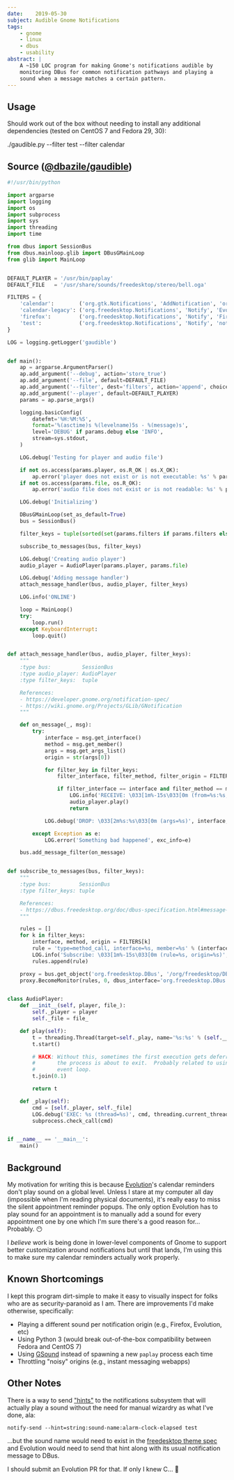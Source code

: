 ```yaml
---
date:    2019-05-30
subject: Audible Gnome Notifications
tags:
    - gnome
    - linux
    - dbus
    - usability
abstract: |
    A ~150 LOC program for making Gnome's notifications audible by
    monitoring DBus for common notification pathways and playing a
    sound when a message matches a certain pattern.
---
```


## Usage

Should work out of the box without needing to install any additional
dependencies (tested on CentOS 7 and Fedora 29, 30):

  ./gaudible.py --filter test --filter calendar


## Source ([@dbazile/gaudible](https://github.com/dbazile/gaudible))

```python
#!/usr/bin/python

import argparse
import logging
import os
import subprocess
import sys
import threading
import time

from dbus import SessionBus
from dbus.mainloop.glib import DBusGMainLoop
from glib import MainLoop


DEFAULT_PLAYER = '/usr/bin/paplay'
DEFAULT_FILE   = '/usr/share/sounds/freedesktop/stereo/bell.oga'

FILTERS = {
    'calendar':        ('org.gtk.Notifications', 'AddNotification', 'org.gnome.Evolution-alarm-notify'),
    'calendar-legacy': ('org.freedesktop.Notifications', 'Notify', 'Evolution Reminders'),
    'firefox':         ('org.freedesktop.Notifications', 'Notify', 'Firefox'),
    'test':            ('org.freedesktop.Notifications', 'Notify', 'notify-send'),
}

LOG = logging.getLogger('gaudible')


def main():
    ap = argparse.ArgumentParser()
    ap.add_argument('--debug', action='store_true')
    ap.add_argument('--file', default=DEFAULT_FILE)
    ap.add_argument('--filter', dest='filters', action='append', choices=FILTERS.keys())
    ap.add_argument('--player', default=DEFAULT_PLAYER)
    params = ap.parse_args()

    logging.basicConfig(
        datefmt='%H:%M:%S',
        format='%(asctime)s %(levelname)5s - %(message)s',
        level='DEBUG' if params.debug else 'INFO',
        stream=sys.stdout,
    )

    LOG.debug('Testing for player and audio file')

    if not os.access(params.player, os.R_OK | os.X_OK):
        ap.error('player does not exist or is not executable: %s' % params.player)
    if not os.access(params.file, os.R_OK):
        ap.error('audio file does not exist or is not readable: %s' % params.file)

    LOG.debug('Initializing')

    DBusGMainLoop(set_as_default=True)
    bus = SessionBus()

    filter_keys = tuple(sorted(set(params.filters if params.filters else FILTERS.keys())))

    subscribe_to_messages(bus, filter_keys)

    LOG.debug('Creating audio player')
    audio_player = AudioPlayer(params.player, params.file)

    LOG.debug('Adding message handler')
    attach_message_handler(bus, audio_player, filter_keys)

    LOG.info('ONLINE')

    loop = MainLoop()
    try:
        loop.run()
    except KeyboardInterrupt:
        loop.quit()


def attach_message_handler(bus, audio_player, filter_keys):
    """
    :type bus:          SessionBus
    :type audio_player: AudioPlayer
    :type filter_keys:  tuple

    References:
    - https://developer.gnome.org/notification-spec/
    - https://wiki.gnome.org/Projects/GLib/GNotification
    """

    def on_message(_, msg):
        try:
            interface = msg.get_interface()
            method = msg.get_member()
            args = msg.get_args_list()
            origin = str(args[0])

            for filter_key in filter_keys:
                filter_interface, filter_method, filter_origin = FILTERS[filter_key]

                if filter_interface == interface and filter_method == method and filter_origin == origin:
                    LOG.info('RECEIVE: \033[1m%-15s\033[0m (from=%s:%s, args=%s)', filter_key, interface, method, args)
                    audio_player.play()
                    return

            LOG.debug('DROP: \033[2m%s:%s\033[0m (args=%s)', interface, method, args)

        except Exception as e:
            LOG.error('Something bad happened', exc_info=e)

    bus.add_message_filter(on_message)


def subscribe_to_messages(bus, filter_keys):
    """
    :type bus:         SessionBus
    :type filter_keys: tuple

    References:
    - https://dbus.freedesktop.org/doc/dbus-specification.html#message-bus-routing-match-rules
    """

    rules = []
    for k in filter_keys:
        interface, method, origin = FILTERS[k]
        rule = 'type=method_call, interface=%s, member=%s' % (interface, method)
        LOG.info('Subscribe: \033[1m%-15s\033[0m (rule=%s, origin=%s)', k, repr(rule), repr(origin))
        rules.append(rule)

    proxy = bus.get_object('org.freedesktop.DBus', '/org/freedesktop/DBus')
    proxy.BecomeMonitor(rules, 0, dbus_interface='org.freedesktop.DBus.Monitoring')


class AudioPlayer:
    def __init__(self, player, file_):
        self._player = player
        self._file = file_

    def play(self):
        t = threading.Thread(target=self._play, name='%s:%s' % (self.__class__.__name__, time.time()))
        t.start()

        # HACK: Without this, sometimes the first execution gets deferred until
        #       the process is about to exit.  Probably related to using GLib's
        #       event loop.
        t.join(0.1)

        return t

    def _play(self):
        cmd = [self._player, self._file]
        LOG.debug('EXEC: %s (thread=%s)', cmd, threading.current_thread().name)
        subprocess.check_call(cmd)


if __name__ == '__main__':
    main()
```


## Background

My motivation for writing this is because
[Evolution](https://wiki.gnome.org/Apps/Evolution)'s calendar reminders
don't play sound on a global level.  Unless I stare at my computer all
day (impossible when I'm reading physical documents), it's really easy
to miss the silent appointment reminder popups. The only option
Evolution has to play sound for an appointment is to manually add a
sound for every appointment one by one which I'm sure there's a good
reason for...  Probably. 😶

I _believe_ work is being done in lower-level components of Gnome to
support better customization around notifications but until that lands,
I'm using this to make sure my calendar reminders actually work
properly.


## Known Shortcomings

I kept this program dirt-simple to make it easy to visually inspect for
folks who are as security-paranoid as I am.  There are improvements I'd
make otherwise, specifically:

- Playing a different sound per notification origin (e.g., Firefox,
  Evolution, etc)
- Using Python 3 (would break out-of-the-box compatibility between
  Fedora and CentOS 7)
- Using [GSound](https://wiki.gnome.org/Projects/GSound) instead of
  spawning a new `paplay` process each time
- Throttling "noisy" origins (e.g., instant messaging webapps)


## Other Notes

There is a way to send
["hints"](https://developer.gnome.org/notification-spec/) to the
notifications subsystem that will actually play a sound without the need
for manual wizardry as what I've done, ala:

    notify-send --hint=string:sound-name:alarm-clock-elapsed test

...but the sound name would need to exist in the [freedesktop theme
spec](http://0pointer.de/public/sound-naming-spec.html#notification) and
Evolution would need to send that hint along with its usual notification
message to DBus.

I should submit an Evolution PR for that.  If only I knew C... 🤔

